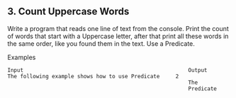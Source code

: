 ## 3. Count Uppercase Words

Write a program that reads one line of text from the console. Print the count of words that start with a Uppercase letter, after that print all these words in the same order, like you found them in the text.
Use a Predicate<String>.

Examples

```
Input	                                                 Output
The following example shows how to use Predicate	 2
                                                         The
                                                         Predicate
```
